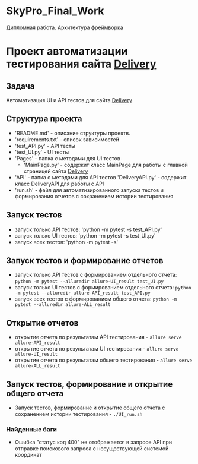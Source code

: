 # SkyPro_Final_Work
Дипломная работа. Архитектура фреймворка

# Проект автоматизации тестирования сайта [Delivery](https://market-delivery.yandex.ru/)

## Задача 
Автоматизация UI и API тестов для сайта [Delivery](https://market-delivery.yandex.ru/)

## Структура проекта
- 'README.md' - описание структуры проектв.
- 'requirements.txt' - список зависимостей
- 'test_API.py' - API тесты
- 'test_UI.py' - UI тесты
- 'Pages' - папка с методами для UI тестов
    - 'MainPage.py' - содержит класс MainPage для работы с главной страницей сайта [Delivery](https://market-delivery.yandex.ru/)
- 'API' - папка с методами для API тестов
    'DeliveryAPI.py' - содержит класс DeliveryAPI для работы с API 
- 'run.sh' - файл для автоматизированного запуска тестов и формирования отчетов с сохранением истории тестирования

## Запуск тестов
- запуск только API тестов: 'python -m pytest -s test_API.py'
- запуск только UI тестов: 'python -m pytest -s test_UI.py'
- запуск всех тестов: 'python -m pytest -s'

## Запуск тестов и формирование отчетов
- запуск только API тестов с формированием отдельного отчета: `python -m pytest --alluredir allure-UI_result test_UI.py`
- запуск только UI тестов с формированием отдельного отчета: `python -m pytest --alluredir allure-API_result test_API.py`
- запуск всех тестов с формированием общего отчета: `python -m pytest --alluredir allure-ALL_result`

## Открытие отчетов
- открытие отчета по результатам API тестирования - `allure serve allure-API_result`
- открытие отчета по результатам UI тестирования - `allure serve allure-UI_result`
- открытие отчета по результатам общего тестирования - `allure serve allure-ALL_result`

## Запуск тестов, формирование и открытие общего отчета 
- Запуск тестов, формирование и открытие общего отчета с сохранением истории тестирования - `./UI_run.sh`

### Найденные баги
- Ошибка "статус код 400" не отображается в запросе API при отправке поискового запроса с несуществующей системой координат  

